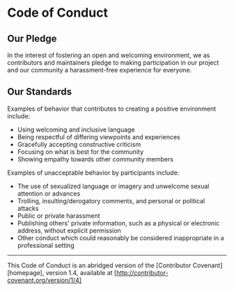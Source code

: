 # Code of Conduct

## Our Pledge

In the interest of fostering an open and welcoming environment, we as contributors 
and maintainers pledge to making participation in our project and our community a 
harassment-free experience for everyone.

## Our Standards

Examples of behavior that contributes to creating a positive environment include:

* Using welcoming and inclusive language
* Being respectful of differing viewpoints and experiences
* Gracefully accepting constructive criticism
* Focusing on what is best for the community
* Showing empathy towards other community members

Examples of unacceptable behavior by participants include:

* The use of sexualized language or imagery and unwelcome sexual attention or advances
* Trolling, insulting/derogatory comments, and personal or political attacks
* Public or private harassment
* Publishing others' private information, such as a physical or electronic address, without explicit permission
* Other conduct which could reasonably be considered inappropriate in a professional setting

---

This Code of Conduct is an abridged version of the [Contributor Covenant][homepage], version 1.4, available at [http://contributor-covenant.org/version/1/4]
